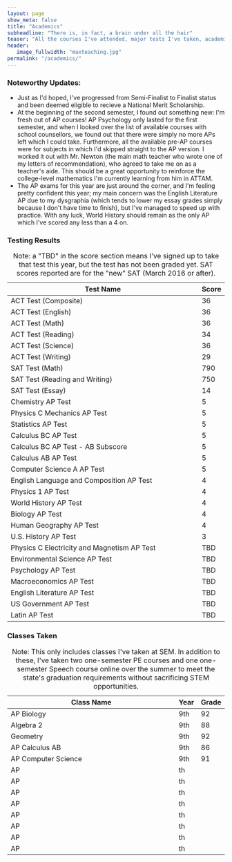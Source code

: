 ```yaml
---
layout: page
show_meta: false
title: "Academics"
subheadline: "There is, in fact, a brain under all the hair"
teaser: "All the courses I've attended, major tests I've taken, academic awards I've won, and so on."
header:
   image_fullwidth: "maxteaching.jpg"
permalink: "/academics/"
---
```


<h3>Noteworthy Updates:</h3>

<ul>
  <li>
	Just as I'd hoped, I've progressed from Semi-Finalist to Finalist status and been deemed eligible to recieve a National Merit Scholarship.
  </li>
  <li>
	At the beginning of the second semester, I found out something new: I'm fresh out of AP courses! AP Psychology only lasted for the first semester, and when I looked over the list of available courses with school counsellors, we found out that there were simply no more APs left which I could take. Furthermore, all the available pre-AP courses were for subjects in which I'd skipped straight to the AP version. I worked it out with Mr. Newton (the main math teacher who wrote one of my letters of recommendation), who agreed to take me on as a teacher's aide. This should be a great opportunity to reinforce the college-level mathematics I'm currently learning from him in ATTAM.
  </li>
  <li>
	The AP exams for this year are just around the corner, and I'm feeling pretty confident this year; my main concern was the English Literature AP due to my dysgraphia (which tends to lower my essay grades simply because I don't have time to finish), but I've managed to speed up with practice. With any luck, World History should remain as the only AP which I've scored any less than a 4 on.
  </li>
</ul>

<h3>Testing Results</h3>

<table>
  <caption>Note: a "TBD" in the score section means I've signed up to take that test this year, but the test has not been graded yet. SAT scores reported are for the "new" SAT (March 2016 or after).</caption>
  <colgroup>
    <col span="1" style="width: 95%;">
    <col span="1" style="width: 5%;">
  </colgroup>
  <thead>
    <tr>
      <th>Test Name</th>
      <th>Score</th>
    </tr>
  </thead>
  <tbody>
    <tr>
      <td>ACT Test (Composite)</td>
      <td>36</td>
    </tr>
	<tr>
      <td>ACT Test (English)</td>
      <td>36</td>
    </tr>
	<tr>
      <td>ACT Test (Math)</td>
      <td>36</td>
    </tr>
	<tr>
      <td>ACT Test (Reading)</td>
      <td>34</td>
    </tr>
	<tr>
      <td>ACT Test (Science)</td>
      <td>36</td>
    </tr>
	<tr>
      <td>ACT Test (Writing)</td>
      <td>29</td>
    </tr>
	<tr>
      <td>SAT Test (Math)</td>
      <td>790</td>
    </tr>
	<tr>
      <td>SAT Test (Reading and Writing)</td>
      <td>750</td>
    </tr>
	<tr>
      <td>SAT Test (Essay)</td>
      <td>14</td>
    </tr>
	<tr>
      <td>Chemistry AP Test</td>
      <td>5</td>
    </tr>
	<tr>
      <td>Physics C Mechanics AP Test</td>
      <td>5</td>
    </tr>
	<tr>
      <td>Statistics AP Test</td>
      <td>5</td>
    </tr>
	<tr>
      <td>Calculus BC AP Test</td>
      <td>5</td>
    </tr>
	<tr>
      <td>Calculus BC AP Test - AB Subscore</td>
      <td>5</td>
    </tr>
	<tr>
      <td>Calculus AB AP Test</td>
      <td>5</td>
    </tr>
	<tr>
      <td>Computer Science A AP Test</td>
      <td>5</td>
    </tr>
	<tr>
      <td>English Language and Composition AP Test</td>
      <td>4</td>
    </tr>
	<tr>
      <td>Physics 1 AP Test</td>
      <td>4</td>
    </tr>
	<tr>
      <td>World History AP Test</td>
      <td>4</td>
    </tr>
	<tr>
      <td>Biology AP Test</td>
      <td>4</td>
    </tr>
	<tr>
      <td>Human Geography AP Test</td>
      <td>4</td>
    </tr>
	<tr>
      <td>U.S. History AP Test</td>
      <td>3</td>
    </tr>
	<tr>
      <td>Physics C Electricity and Magnetism AP Test</td>
      <td>TBD</td>
    </tr>
	<tr>
      <td>Environmental Science AP Test</td>
      <td>TBD</td>
    </tr>
	<tr>
      <td>Psychology AP Test</td>
      <td>TBD</td>
    </tr>
	<tr>
      <td>Macroeconomics AP Test</td>
      <td>TBD</td>
    </tr>
	<tr>
      <td>English Literature AP Test</td>
      <td>TBD</td>
    </tr>
	<tr>
      <td>US Government AP Test</td>
      <td>TBD</td>
    </tr>
	<tr>
      <td>Latin AP Test</td>
      <td>TBD</td>
    </tr>
  </tbody>
</table>

<h3>Classes Taken</h3>

<table>
  <caption>Note: This only includes classes I've taken at SEM. In addition to these, I've taken two one-semester PE courses and one one-semester Speech course online over the summer to meet the state's graduation requirements without sacrificing STEM opportunities.</caption>
  <colgroup>
    <col span="1" style="width: 90%;">
    <col span="1" style="width: 5%;">
	<col span="1" style="width: 5%;">
  </colgroup>
  <thead>
    <tr>
      <th>Class Name</th>
      <th>Year</th>
	  <th>Grade</th>
    </tr>
  </thead>
  <tbody>
    <tr>
      <td>AP Biology</td>
      <td>9th</td>
	  <td>92</td>
    </tr>
    <tr>
      <td>Algebra 2</td>
      <td>9th</td>
	  <td>88</td>
    </tr>
    <tr>
      <td>Geometry</td>
      <td>9th</td>
	  <td>92</td>
    </tr>
    <tr>
      <td>AP Calculus AB</td>
      <td>9th</td>
	  <td>86</td>
    </tr>
    <tr>
      <td>AP Computer Science</td>
      <td>9th</td>
	  <td>91</td>
    </tr>
    <tr>
      <td>AP </td>
      <td>th</td>
	  <td></td>
    </tr>
    <tr>
      <td>AP </td>
      <td>th</td>
	  <td></td>
    </tr>
    <tr>
      <td>AP </td>
      <td>th</td>
	  <td></td>
    </tr>
	<tr>
      <td>AP </td>
      <td>th</td>
	  <td></td>
    </tr>
	<tr>
      <td>AP </td>
      <td>th</td>
	  <td></td>
    </tr>
	<tr>
      <td>AP </td>
      <td>th</td>
	  <td></td>
    </tr>
	<tr>
      <td>AP </td>
      <td>th</td>
	  <td></td>
    </tr>
	<tr>
      <td>AP </td>
      <td>th</td>
	  <td></td>
    </tr>
  </tbody>
</table>
